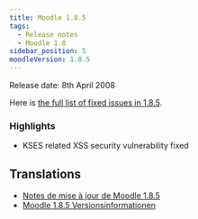 ```yaml
---
title: Moodle 1.8.5
tags:
  - Release notes
  - Moodle 1.8
sidebar_position: 5
moodleVersion: 1.8.5
---
```

Release date: 8th April 2008

Here is [the full list of fixed issues in 1.8.5](http://tracker.moodle.org/secure/ReleaseNote.jspa?version=10252&styleName=Html&projectId=10011).

### Highlights

- KSES related XSS security vulnerability fixed

## Translations

- [Notes de mise à jour de Moodle 1.8.5](https://docs.moodle.org/fr/Notes_de_mise_à_jour_de_Moodle_1.8.5)
- [Moodle 1.8.5 Versionsinformationen](https://docs.moodle.org/de/Moodle_1.8.5_Versionsinformationen)
